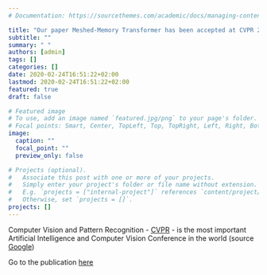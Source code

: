 ```yaml
---
# Documentation: https://sourcethemes.com/academic/docs/managing-content/

title: "Our paper Meshed-Memory Transformer has been accepted at CVPR 2020!"
subtitle: ""
summary: " "
authors: [admin]
tags: []
categories: []
date: 2020-02-24T16:51:22+02:00
lastmod: 2020-02-24T16:51:22+02:00
featured: true
draft: false

# Featured image
# To use, add an image named `featured.jpg/png` to your page's folder.
# Focal points: Smart, Center, TopLeft, Top, TopRight, Left, Right, BottomLeft, Bottom, BottomRight.
image:
  caption: ""
  focal_point: ""
  preview_only: false

# Projects (optional).
#   Associate this post with one or more of your projects.
#   Simply enter your project's folder or file name without extension.
#   E.g. `projects = ["internal-project"]` references `content/project/deep-learning/index.md`.
#   Otherwise, set `projects = []`.
projects: []
---
```

Computer Vision and Pattern Recognition - [CVPR](http://cvpr2020.thecvf.com/) - is the most important Artificial Intelligence and Computer Vision Conference in the world (source [Google](https://scholar.google.it/citations?view_op=top_venues&hl=en&venue=w44irn7CFc0J.2019&vq=eng_computervisionpatternrecognition))

Go to the publication [here](https://www.matteostefanini.com/publication/cvpr2020/)
